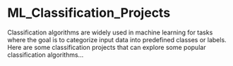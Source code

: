 # ML_Classification_Projects
Classification algorithms are widely used in machine learning for tasks where the goal is to categorize input data into predefined classes or labels.
Here are some classification projects that can explore some popular classification algorithms...
